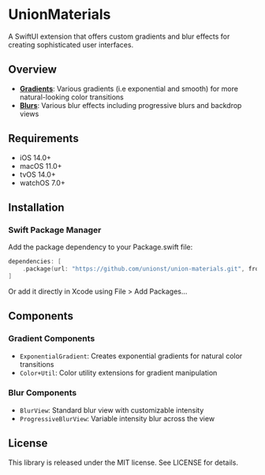 # UnionMaterials

A SwiftUI extension that offers custom gradients and blur effects for creating sophisticated user interfaces.

## Overview

- **[Gradients](Sources/UnionMaterials/Gradients/README.md)**: Various gradients (i.e exponential and smooth) for more natural-looking color transitions
- **[Blurs](Sources/UnionMaterials/Blurs/README.md)**: Various blur effects including progressive blurs and backdrop views

## Requirements

- iOS 14.0+
- macOS 11.0+
- tvOS 14.0+
- watchOS 7.0+

## Installation

### Swift Package Manager

Add the package dependency to your Package.swift file:

```swift
dependencies: [
    .package(url: "https://github.com/unionst/union-materials.git", from: "1.0.0")
]
```

Or add it directly in Xcode using File > Add Packages...

## Components

### Gradient Components
- `ExponentialGradient`: Creates exponential gradients for natural color transitions
- `Color+Util`: Color utility extensions for gradient manipulation

### Blur Components
- `BlurView`: Standard blur view with customizable intensity
- `ProgressiveBlurView`: Variable intensity blur across the view

## License

This library is released under the MIT license. See LICENSE for details.
